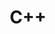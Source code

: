 ---
title: "C++"
description: "Ngôn ngữ C++"
slug: "cpp"
image: "Cpp.jpg"
style:
    background: "#8045ff"
    color: "#fff"
---